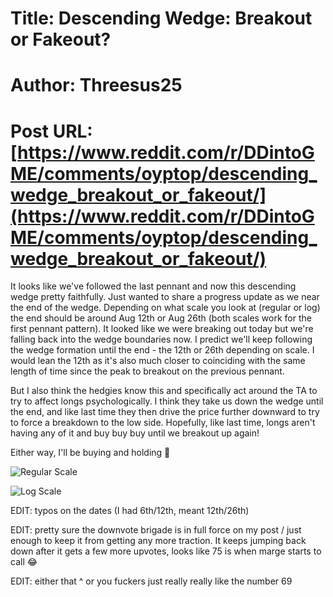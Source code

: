 # Title: Descending Wedge: Breakout or Fakeout?
# Author: Threesus25
# Post URL: [https://www.reddit.com/r/DDintoGME/comments/oyptop/descending_wedge_breakout_or_fakeout/](https://www.reddit.com/r/DDintoGME/comments/oyptop/descending_wedge_breakout_or_fakeout/)


It looks like we've followed the last pennant and now this descending wedge pretty faithfully. Just wanted to share a progress update as we near the end of the wedge. Depending on what scale you look at (regular or log) the end should be around Aug 12th or Aug 26th (both scales work for the first pennant pattern). It looked like we were breaking out today but we're falling back into the wedge boundaries now. I predict we'll keep following the wedge formation until the end - the 12th or 26th depending on scale. I would lean the 12th as it's also much closer to coinciding with the same length of time since the peak to breakout on the previous pennant.

But I also think the hedgies know this and specifically act around the TA to try to affect longs psychologically. I think they take us down the wedge until the end, and like last time they then drive the price further downward to try to force a breakdown to the low side. Hopefully, like last time, longs aren't having any of it and buy buy buy until we breakout up again!

Either way, I'll be buying and holding 🦍

![Regular Scale](https://imgur.com/09LMcPX)

![Log Scale](https://imgur.com/ZcYlYjv)

EDIT: typos on the dates (I had 6th/12th, meant 12th/26th)

EDIT: pretty sure the downvote brigade is in full force on my post / just enough to keep it from getting any more traction. It keeps jumping back down after it gets a few more upvotes, looks like 75 is when marge starts to call 😂

EDIT: either that ^ or you fuckers just really really like the number 69